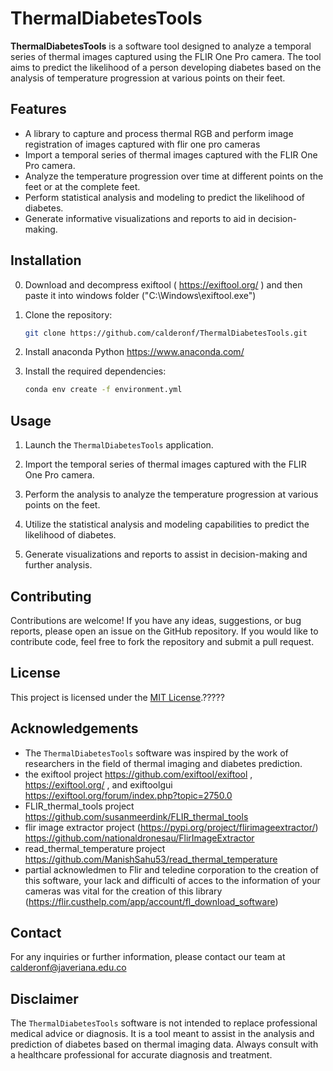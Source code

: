# ThermalDiabetesTools

**ThermalDiabetesTools** is a software tool designed to analyze a temporal series of thermal images captured using the FLIR One Pro camera. The tool aims to predict the likelihood of a person developing diabetes based on the analysis of temperature progression at various points on their feet.

## Features

- A library to capture and process thermal RGB and perform image registration of images captured with flir one pro cameras
- Import a temporal series of thermal images captured with the FLIR One Pro camera.
- Analyze the temperature progression over time at different points on the feet or at the complete feet.
- Perform statistical analysis and modeling to predict the likelihood of diabetes.
- Generate informative visualizations and reports to aid in decision-making.

## Installation

0. Download and decompress exiftool ( https://exiftool.org/ ) and then paste it into windows folder ("C:\\Windows\\exiftool.exe")

1. Clone the repository:

   ```bash
   git clone https://github.com/calderonf/ThermalDiabetesTools.git
   ```

2. Install anaconda Python https://www.anaconda.com/

3. Install the required dependencies:

   ```bash
   conda env create -f environment.yml
   ```

## Usage

1. Launch the `ThermalDiabetesTools` application.

2. Import the temporal series of thermal images captured with the FLIR One Pro camera.

3. Perform the analysis to analyze the temperature progression at various points on the feet.

4. Utilize the statistical analysis and modeling capabilities to predict the likelihood of diabetes.

5. Generate visualizations and reports to assist in decision-making and further analysis.

## Contributing

Contributions are welcome! If you have any ideas, suggestions, or bug reports, please open an issue on the GitHub repository. If you would like to contribute code, feel free to fork the repository and submit a pull request.

## License

This project is licensed under the [MIT License](LICENSE).?????

## Acknowledgements

- The `ThermalDiabetesTools` software was inspired by the work of researchers in the field of thermal imaging and diabetes prediction.
- the exiftool project https://github.com/exiftool/exiftool , https://exiftool.org/ , and exiftoolgui https://exiftool.org/forum/index.php?topic=2750.0
- FLIR_thermal_tools project https://github.com/susanmeerdink/FLIR_thermal_tools
- flir image extractor project (https://pypi.org/project/flirimageextractor/) https://github.com/nationaldronesau/FlirImageExtractor
- read_thermal_temperature project https://github.com/ManishSahu53/read_thermal_temperature
- partial acknowledmen to Flir and teledine corporation to the creation of this software, your lack and difficulti of acces to the information of your cameras was vital for the creation of this library (https://flir.custhelp.com/app/account/fl_download_software)


## Contact

For any inquiries or further information, please contact our team at calderonf@javeriana.edu.co

## Disclaimer

The `ThermalDiabetesTools` software is not intended to replace professional medical advice or diagnosis. It is a tool meant to assist in the analysis and prediction of diabetes based on thermal imaging data. Always consult with a healthcare professional for accurate diagnosis and treatment.
